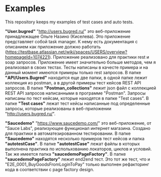 # Examples
This repository keeps my examples of test cases and auto tests. 

**"User.bugred"**
"http://users.bugred.ru/" это веб-приложение принадлежащее Ольге Назино (Киселева). Это приложение представляет собой task manager. К нему есть документация с описанием как приложение должно работать (https://testbase.atlassian.net/wiki/spaces/USERS/overview?homepageId=1074221). Приложение реализовано для практики rest и soap запросов. Приложение имеет значительно больше методов, чем я реализовал в своих тестах. Тесты написаны в качесте примера и на данный момент имеются примеры только rest запросов.
В папке **"API/Users.Bugred"** находится еще две папки, в одной папке лежит коллекция из postman, а в другой примеры тест кейсов REST API запросов. 
В папке **"Postman_collections"** лежит json файл с коллекцией REST API запросов написанными в программе "Postman". Запросы написаны по тест кейсам, которые находятся в папке "Test cases".
В папке **"Test cases"** лежат тест кейсы написанные под определенные запросы, которые реализованы в веб-приложении "http://users.bugred.ru/".

**"Saucedemo"**
"https://www.saucedemo.com/" это веб-приложение, от "Sauce Labs", реализующее функционал интернет магазина. Создано для практики в автоматезированном тестировании. 
В папке **"Saucedemo"** находятся несколько примеров тест кейсов и папка **"autotestCase"**.
В папке **"autotestCase"** лежат файлы в которых выполнена практика по испольхованию локаторов, циклов и условий. Так же имеется папка **"saucedemoPageFactory"**.
В папке **"saucedemoPageFactory"** лежит end2end тест. Это тот же тест, что и "E2E_0001_BuyGoodsFromLoginToPay" только выполнен рефакторинг кода в соответствии с page factory design.
